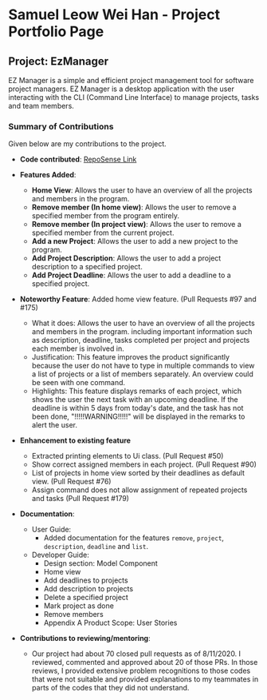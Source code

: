 # Samuel Leow Wei Han - Project Portfolio Page

## Project: EzManager
EZ Manager is a simple and efficient project management tool for software project managers. 
EZ Manager is a desktop application with the user interacting with the CLI 
(Command Line Interface) to manage projects, tasks and team members.

### Summary of Contributions
Given below are my contributions to the project.

* **Code contributed**: [RepoSense Link](https://nus-cs2113-ay2021s1.github.io/tp-dashboard/#breakdown=true&search=samuellleow)

* **Features Added**: 
    * **Home View**: Allows the user to have an overview of all the projects and members in the program.
    * **Remove member (In home view)**: Allows the user to remove a specified member from the program entirely.
    * **Remove member (In project view)**: Allows the user to remove a specified member from the current project. 
    * **Add a new Project**: Allows the user to add a new project to the program. 
    * **Add Project Description**: Allows the user to add a project description to a specified project.
    * **Add Project Deadline**: Allows the user to add a deadline to a specified project.
    
* **Noteworthy Feature**: Added home view feature. (Pull Requests #97 and #175)
    * What it does: Allows the user to have an overview of all the projects and members in the program.
    including important information such as description, deadline, tasks completed per project and projects each member is involved in.
    * Justification: This feature improves the product significantly because the user do not have to type in multiple commands
    to view a list of projects or a list of members separately. An overview could be seen with one command.
    * Highlights: This feature displays remarks of each project, which shows the user the next task with an upcoming deadline.
    If the deadline is within 5 days from today's date, and the task has not been done, "!!!!!WARNING!!!!!" will be displayed in the remarks to alert
    the user.
    
* **Enhancement to existing feature**
    * Extracted printing elements to Ui class. (Pull Request #50)
    * Show correct assigned members in each project. (Pull Request #90)
    * List of projects in home view sorted by their deadlines as default view. (Pull Request #76)
    * Assign command does not allow assignment of repeated projects and tasks (Pull Request #179)
    
* **Documentation**:
    * User Guide:
        * Added documentation for the features `remove`, `project`, `description`, `deadline` and `list`.
    * Developer Guide:
        * Design section: Model Component
        * Home view
        * Add deadlines to projects
        * Add description to projects
        * Delete a specified project
        * Mark project as done
        * Remove members
        * Appendix A Product Scope: User Stories
        
* **Contributions to reviewing/mentoring**:
    * Our project had about 70 closed pull requests as of 8/11/2020. I reviewed, commented and approved about 20 of those PRs.
    In those reviews, I provided extensive problem recognitions to those codes that were not suitable and provided explanations
    to my teammates in parts of the codes that they did not understand. 
        
    
